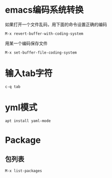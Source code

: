emacs编码系统转换
===============================================================

如果打开一个文件乱码，用下面的命令设置正确的编码


```
M-x revert-buffer-with-coding-system
```

用某一个编码保存文件


```
M-x set-buffer-file-coding-system
```


输入tab字符
======================================

```
c-q tab
```


yml模式
=============================================

```
apt install yaml-mode
```

Package
=============================================

包列表
---------------------------------------------

```
M-x list-packages
```


